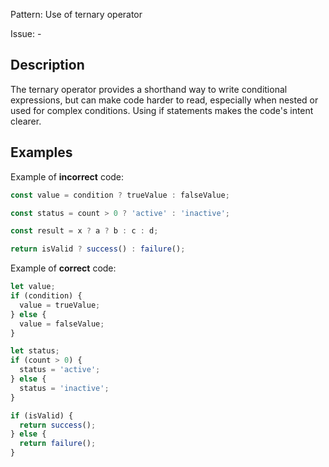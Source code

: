 Pattern: Use of ternary operator

Issue: -

## Description

The ternary operator provides a shorthand way to write conditional expressions, but can make code harder to read, especially when nested or used for complex conditions. Using if statements makes the code's intent clearer.

## Examples

Example of **incorrect** code:
```javascript
const value = condition ? trueValue : falseValue;

const status = count > 0 ? 'active' : 'inactive';

const result = x ? a ? b : c : d;

return isValid ? success() : failure();
```

Example of **correct** code:
```javascript
let value;
if (condition) {
  value = trueValue;
} else {
  value = falseValue;
}

let status;
if (count > 0) {
  status = 'active';
} else {
  status = 'inactive';
}

if (isValid) {
  return success();
} else {
  return failure();
}
```